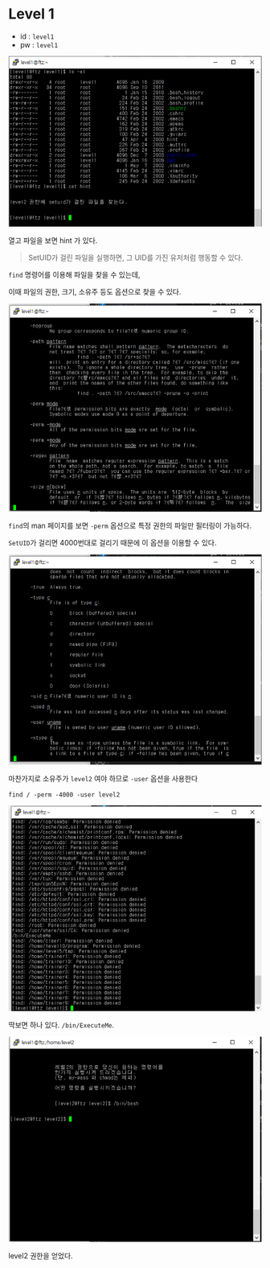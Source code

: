 # Level 1

* id : `level1`
* pw : `level1`


![](./img/2021-11-05-16-26-06.png)

열고 파일을 보면 hint 가 있다.
>SetUID가 걸린 파일을 실행하면, 그 UID를 가진 유저처럼 행동할 수 있다.


`find` 명령어를 이용해 파일을 찾을 수 있는데,

이때 파일의 권한, 크기, 소유주 등도 옵션으로 찾을 수 있다.

![](./img/2021-11-05-16-29-21.png)

`find`의 man 페이지를 보면 `-perm` 옵션으로 특정 권한의 파일만 필터링이 가능하다.

`SetUID`가 걸리면 4000번대로 걸리기 때문에 이 옵션을 이용할 수 있다.

![](./img/2021-11-05-16-30-28.png)

마찬가지로 소유주가 `level2` 여야 하므로 `-user` 옵션을 사용한다

```
find / -perm -4000 -user level2
```

![](./img/2021-11-05-16-32-04.png)

딱보면 하나 있다. `/bin/ExecuteMe`.

![](./img/2021-11-05-16-32-39.png)

level2 권한을 얻었다.
